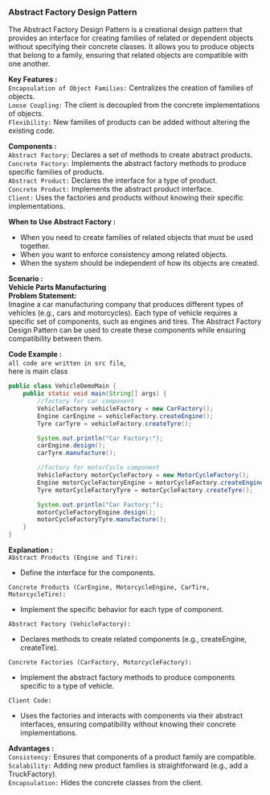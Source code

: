 ### Abstract Factory Design Pattern
The Abstract Factory Design Pattern is a creational design pattern that provides an interface for creating families of related or dependent objects without specifying their concrete classes. 
It allows you to produce objects that belong to a family, ensuring that related objects are compatible with one another.

**Key Features :**  
`Encapsulation of Object Families:` Centralizes the creation of families of objects.  
`Loose Coupling:` The client is decoupled from the concrete implementations of objects.  
`Flexibility:` New families of products can be added without altering the existing code.

**Components :**  
`Abstract Factory:` Declares a set of methods to create abstract products.  
`Concrete Factory:` Implements the abstract factory methods to produce specific families of products.  
`Abstract Product:` Declares the interface for a type of product.  
`Concrete Product:` Implements the abstract product interface.  
`Client:` Uses the factories and products without knowing their specific implementations.

**When to Use Abstract Factory :**  
* When you need to create families of related objects that must be used together. 
* When you want to enforce consistency among related objects. 
* When the system should be independent of how its objects are created.

**Scenario :**   
**Vehicle Parts Manufacturing**  
    **Problem Statement:**  
    Imagine a car manufacturing company that produces different types of vehicles (e.g., cars and motorcycles). 
    Each type of vehicle requires a specific set of components, such as engines and tires. The Abstract Factory Design Pattern can be used 
    to create these components while ensuring compatibility between them.

**Code Example :**  
`all code are written in src file`,  
here is main class
```java
public class VehicleDemoMain {
    public static void main(String[] args) {
        //factory for car component
        VehicleFactory vehicleFactory = new CarFactory();
        Engine carEngine = vehicleFactory.createEngine();
        Tyre carTyre = vehicleFactory.createTyre();

        System.out.println("Car Factory:");
        carEngine.design();
        carTyre.manufacture();

        //factory for motorCycle component
        VehicleFactory motorCycleFactory = new MotorCycleFactory();
        Engine motorCycleFactoryEngine = motorCycleFactory.createEngine();
        Tyre motorCycleFactoryTyre = motorCycleFactory.createTyre();

        System.out.println("Car Factory:");
        motorCycleFactoryEngine.design();
        motorCycleFactoryTyre.manufacture();
    }
}
```

**Explanation :**  
`Abstract Products (Engine and Tire):`  
* Define the interface for the components.

`Concrete Products (CarEngine, MotorcycleEngine, CarTire, MotorcycleTire):`
* Implement the specific behavior for each type of component.

`Abstract Factory (VehicleFactory):`
* Declares methods to create related components (e.g., createEngine, createTire).

`Concrete Factories (CarFactory, MotorcycleFactory):`
* Implement the abstract factory methods to produce components specific to a type of vehicle.

`Client Code:`
* Uses the factories and interacts with components via their abstract interfaces, ensuring compatibility without knowing their concrete implementations.



**Advantages :**  
`Consistency:` Ensures that components of a product family are compatible.  
`Scalability:` Adding new product families is straightforward (e.g., add a TruckFactory).  
`Encapsulation:` Hides the concrete classes from the client.
